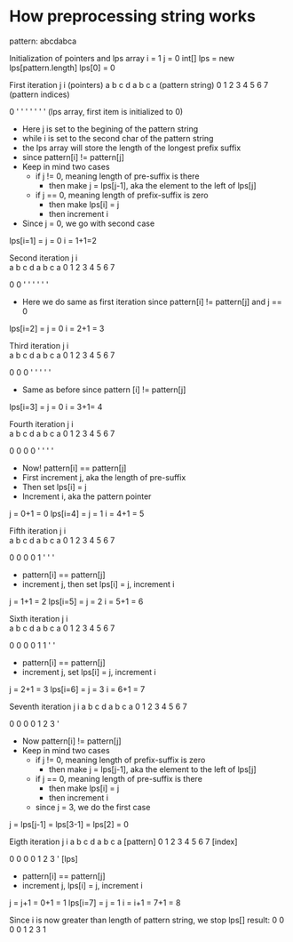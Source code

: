 

# How preprocessing string works

pattern: abcdabca

Initialization of pointers and lps array
i = 1
j = 0
int[] lps = new lps[pattern.length]
lps[0] = 0

First iteration
j i             (pointers)
a b c d a b c a (pattern string)
0 1 2 3 4 5 6 7 (pattern indices)

0 ' ' ' ' ' ' ' (lps array, first item is initialized to 0)

- Here j is set to the begining of the pattern string 
- while i is set to the second char of the pattern string
- the lps array will store the length of the longest prefix suffix
- since pattern[i] != pattern[j]
- Keep in mind two cases
  - if j != 0, meaning length of pre-suffix is there
    - then make j = lps[j-1], aka the element to the left of lps[j]
  - if j == 0, meaning length of prefix-suffix is zero
    - then make lps[i] = j
    - then increment i
- Since j = 0, we go with second case

lps[i=1] = j = 0
i = 1+1=2

Second iteration
j   i           
a b c d a b c a 
0 1 2 3 4 5 6 7 

0 0 ' ' ' ' ' ' 
- Here we do same as first iteration since pattern[i] != pattern[j] and j == 0

lps[i=2] = j = 0
i = 2+1 = 3

Third iteration
j     i           
a b c d a b c a 
0 1 2 3 4 5 6 7 

0 0 0 ' ' ' ' ' 

- Same as before since pattern [i] != pattern[j]

lps[i=3] = j = 0
i = 3+1= 4

Fourth iteration
j       i         
a b c d a b c a 
0 1 2 3 4 5 6 7 

0 0 0 0 ' ' ' ' 
- Now! pattern[i] == pattern[j]
- First increment j, aka the length of pre-suffix
- Then set lps[i] = j
- Increment i, aka the pattern pointer
  

j = 0+1 = 0
lps[i=4] = j = 1
i = 4+1 = 5

Fifth iteration
  j       i         
a b c d a b c a 
0 1 2 3 4 5 6 7 

0 0 0 0 1 ' ' ' 
- pattern[i] == pattern[j]
- increment j, then set lps[i] = j, increment i

j = 1+1 = 2
lps[i=5] = j = 2
i = 5+1 = 6

Sixth iteration
    j       i         
a b c d a b c a 
0 1 2 3 4 5 6 7 

0 0 0 0 1 1 ' ' 
- pattern[i] == pattern[j]
- increment j, set lps[i] = j, increment i

j = 2+1 = 3
lps[i=6] = j = 3
i = 6+1 = 7

Seventh iteration
      j       i
a b c d a b c a 
0 1 2 3 4 5 6 7 

0 0 0 0 1 2 3 '
- Now pattern[i] != pattern[j]
- Keep in mind two cases
  - if j != 0, meaning length of prefix-suffix is zero
    - then make j = lps[j-1], aka the element to the left of lps[j]
  - if j == 0, meaning length of pre-suffix is there
    - then make lps[i] = j
    - then increment i
  - since j = 3, we do the first case

j = lps[j-1] = lps[3-1] = lps[2] = 0

Eigth iteration
j             i
a b c d a b c a [pattern]
0 1 2 3 4 5 6 7 [index]

0 0 0 0 1 2 3 ' [lps]
- pattern[i] == pattern[j]
- increment j, lps[i] = j, increment i

j = j+1 = 0+1 = 1
lps[i=7] = j = 1
i = i+1 = 7+1 = 8

Since i is now greater than length of pattern string, we stop
lps[] result: 0 0 0 0 1 2 3 1